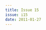 ```yaml
---
title: Issue 15
issue: i15
date: 2011-01-27
---
```


<!-- Leave blank, list of items automatically generated by code. -->